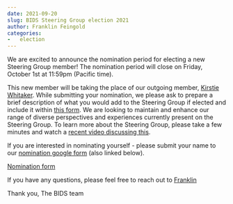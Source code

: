 ```yaml
---
date: 2021-09-20
slug: BIDS Steering Group election 2021
author: Franklin Feingold
categories:
-   election
---
```


We are excited to announce the nomination period for electing a new Steering Group member!
The nomination period will close on Friday, October 1st at 11:59pm (Pacific time).

<!-- more -->

This new member will be taking the place of our outgoing member, [Kirstie Whitaker](https://bids.neuroimaging.io/blog/2019/12/31/Meet%20the%20BIDS%20Steering%20Group.html#kirstie-whitaker).
While submitting your nomination, we please ask to prepare a brief description of what you would add to the Steering Group if elected and include it within [this form](https://forms.gle/JDryfJRLP2AiHVPg9).
We are looking to maintain and enhance our range of diverse perspectives and experiences currently present on the Steering Group.
To learn more about the Steering Group, please take a few minutes and watch a [recent video discussing this](https://www.youtube.com/watch?v=-c4PUhTwmz4).

If you are interested in nominating yourself - please submit your name to our [nomination google form](https://forms.gle/JDryfJRLP2AiHVPg9) (also linked below).

[Nomination form](https://forms.gle/JDryfJRLP2AiHVPg9)

If you have any questions, please feel free to reach out to [Franklin](mailto:ffein@stanford.edu)

Thank you,
The BIDS team
